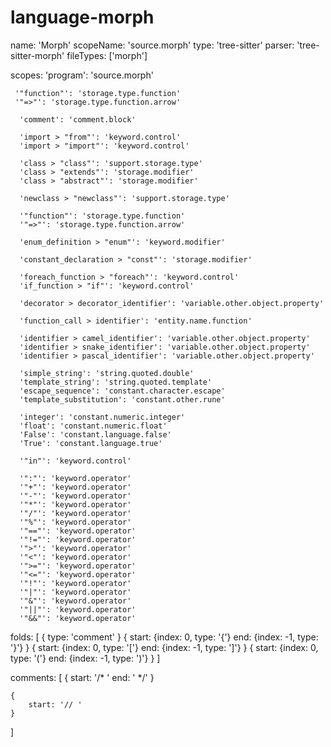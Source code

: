 # language-morph

name: 'Morph'
scopeName: 'source.morph'
type: 'tree-sitter'
parser: 'tree-sitter-morph'
fileTypes: ['morph']

scopes:
     'program': 'source.morph'

     '"function"': 'storage.type.function'
     '"=>"': 'storage.type.function.arrow'

      'comment': 'comment.block'

      'import > "from"': 'keyword.control'
      'import > "import"': 'keyword.control'

      'class > "class"': 'support.storage.type'
      'class > "extends"': 'storage.modifier'
      'class > "abstract"': 'storage.modifier'

      'newclass > "newclass"': 'support.storage.type'

      '"function"': 'storage.type.function'
      '"=>"': 'storage.type.function.arrow'

      'enum_definition > "enum"': 'keyword.modifier'

      'constant_declaration > "const"': 'storage.modifier'

      'foreach_function > "foreach"': 'keyword.control'
      'if_function > "if"': 'keyword.control'

      'decorator > decorator_identifier': 'variable.other.object.property'

      'function_call > identifier': 'entity.name.function'

      'identifier > camel_identifier': 'variable.other.object.property'
      'identifier > snake_identifier': 'variable.other.object.property'
      'identifier > pascal_identifier': 'variable.other.object.property'

      'simple_string': 'string.quoted.double'
      'template_string': 'string.quoted.template'
      'escape_sequence': 'constant.character.escape'
      'template_substitution': 'constant.other.rune'

      'integer': 'constant.numeric.integer'
      'float': 'constant.numeric.float'
      'False': 'constant.language.false'
      'True': 'constant.language.true'

      '"in"': 'keyword.control'

      '":"': 'keyword.operator'
      '"+"': 'keyword.operator'
      '"-"': 'keyword.operator'
      '"*"': 'keyword.operator'
      '"/"': 'keyword.operator'
      '"%"': 'keyword.operator'
      '"=="': 'keyword.operator'
      '"!="': 'keyword.operator'
      '">"': 'keyword.operator'
      '"<"': 'keyword.operator'
      '">="': 'keyword.operator'
      '"<="': 'keyword.operator'
      '"!"': 'keyword.operator'
      '"|"': 'keyword.operator'
      '"&"': 'keyword.operator'
      '"||"': 'keyword.operator'
      '"&&"': 'keyword.operator'

folds: [
    {
        type: 'comment'
    }
    {
        start: {index: 0, type: '{'}
        end: {index: -1, type: '}'}
    }
    {
        start: {index: 0, type: '['}
        end: {index: -1, type: ']'}
    }
    {
        start: {index: 0, type: '('}
        end: {index: -1, type: ')'}
    }
]

comments: [
    {
        start: '/* '
        end: ' */'
    }

    {
        start: '// '
    }
]

